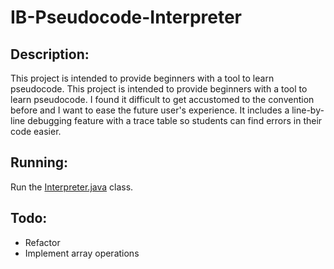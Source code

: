 # IB-Pseudocode-Interpreter

## Description:
  This project is intended to provide beginners with a tool to learn 
pseudocode. This project is intended to provide beginners with a tool to learn
pseudocode. I found it difficult to get accustomed to the convention before
and I want to ease the future user's experience. It includes a line-by-line 
debugging feature with a trace table so students can find errors in their code
easier.

## Running:
  Run the [Interpreter.java](./interpreter/Interpreter.java) class.  
## Todo:
- Refactor
- Implement array operations
